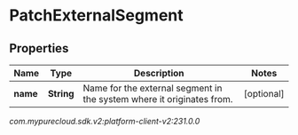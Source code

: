 # PatchExternalSegment


## Properties

| Name | Type | Description | Notes |
| ------------ | ------------- | ------------- | ------------- |
| **name** | **String** | Name for the external segment in the system where it originates from. |  [optional] |




_com.mypurecloud.sdk.v2:platform-client-v2:231.0.0_
